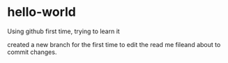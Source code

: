 # hello-world
Using github first time, trying to learn it

created a new branch for the first time to edit the read me fileand about to commit changes.
